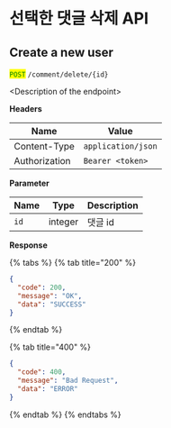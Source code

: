 # 선택한 댓글 삭제 API



## Create a new user

<mark style="color:green;">`POST`</mark> `/comment/delete/{id}`

\<Description of the endpoint>

**Headers**

| Name          | Value              |
| ------------- | ------------------ |
| Content-Type  | `application/json` |
| Authorization | `Bearer <token>`   |

**Parameter**

| Name | Type    | Description |
| ---- | ------- | ----------- |
| `id` | integer | 댓글 id       |

**Response**

{% tabs %}
{% tab title="200" %}
```json
{
  "code": 200,
  "message": "OK",
  "data": "SUCCESS"
}
```
{% endtab %}

{% tab title="400" %}
```json
{
  "code": 400,
  "message": "Bad Request",
  "data": "ERROR"
}
```
{% endtab %}
{% endtabs %}
